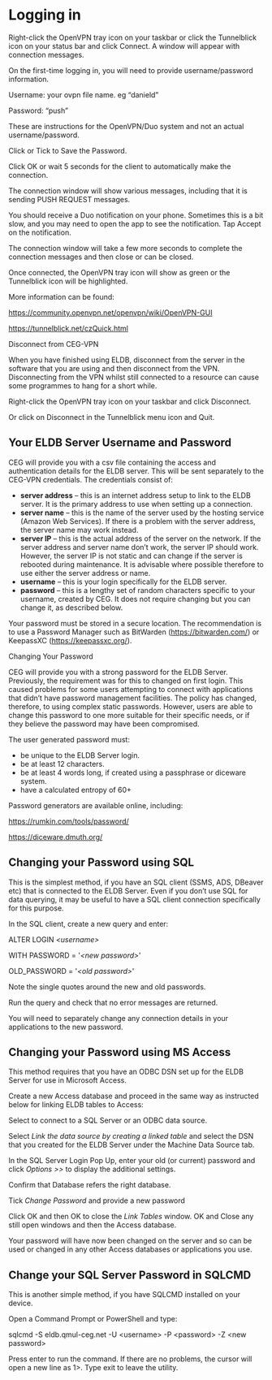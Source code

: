# Logging in

Right-click the OpenVPN tray icon on your taskbar or click the Tunnelblick icon on your status bar and click Connect. A window will appear with connection messages.

On the first-time logging in, you will need to provide username/password information.

Username: your ovpn file name. eg “danield”

Password: “push”

These are instructions for the OpenVPN/Duo system and not an actual username/password.

Click or Tick to Save the Password.

Click OK or wait 5 seconds for the client to automatically make the connection.

The connection window will show various messages, including that it is sending PUSH REQUEST messages.

You should receive a Duo notification on your phone. Sometimes this is a bit slow, and you may need to open the app to see the notification. Tap Accept on the notification.

The connection window will take a few more seconds to complete the connection messages and then close or can be closed.

Once connected, the OpenVPN tray icon will show as green or the Tunnelblick icon will be highlighted.

More information can be found:

<https://community.openvpn.net/openvpn/wiki/OpenVPN-GUI>

<https://tunnelblick.net/czQuick.html>

Disconnect from CEG-VPN

When you have finished using ELDB, disconnect from the server in the software that you are using and then disconnect from the VPN. Disconnecting from the VPN whilst still connected to a resource can cause some programmes to hang for a short while.

Right-click the OpenVPN tray icon on your taskbar and click Disconnect.

Or click on Disconnect in the Tunnelblick menu icon and Quit.

## Your ELDB Server Username and Password

CEG will provide you with a csv file containing the access and authentication details for the ELDB server. This will be sent separately to the CEG-VPN credentials. The credentials consist of:

- **server address** – this is an internet address setup to link to the ELDB server. It is the primary address to use when setting up a connection.
- **server name** – this is the name of the server used by the hosting service (Amazon Web Services). If there is a problem with the server address, the server name may work instead.
- **server IP** – this is the actual address of the server on the network. If the server address and server name don’t work, the server IP should work. However, the server IP is not static and can change if the server is rebooted during maintenance. It is advisable where possible therefore to use either the server address or name.
- **username** – this is your login specifically for the ELDB server.
- **password** – this is a lengthy set of random characters specific to your username, created by CEG. It does not require changing but you can change it, as described below.

Your password must be stored in a secure location. The recommendation is to use a Password Manager such as BitWarden (<https://bitwarden.com/>) or KeepassXC (<https://keepassxc.org/>).

Changing Your Password

CEG will provide you with a strong password for the ELDB Server. Previously, the requirement was for this to changed on first login. This caused problems for some users attempting to connect with applications that didn’t have password management facilities. The policy has changed, therefore, to using complex static passwords. However, users are able to change this password to one more suitable for their specific needs, or if they believe the password may have been compromised.

The user generated password must:

- be unique to the ELDB Server login.
- be at least 12 characters.
- be at least 4 words long, if created using a passphrase or diceware system.
- have a calculated entropy of 60+

Password generators are available online, including:

<https://rumkin.com/tools/password/>

<https://diceware.dmuth.org/>

## Changing your Password using SQL

This is the simplest method, if you have an SQL client (SSMS, ADS, DBeaver etc) that is connected to the ELDB Server. Even if you don’t use SQL for data querying, it may be useful to have a SQL client connection specifically for this purpose.

In the SQL client, create a new query and enter:

ALTER LOGIN _&lt;username&gt;_

WITH PASSWORD = '_&lt;new password&gt;_'

OLD_PASSWORD = '_&lt;old password&gt;_'

Note the single quotes around the new and old passwords.

Run the query and check that no error messages are returned.

You will need to separately change any connection details in your applications to the new password.

## Changing your Password using MS Access

This method requires that you have an ODBC DSN set up for the ELDB Server for use in Microsoft Access.

Create a new Access database and proceed in the same way as instructed below for linking ELDB tables to Access:

Select to connect to a SQL Server or an ODBC data source.

Select _Link the data source by creating a linked table_ and select the DSN that you created for the ELDB Server under the Machine Data Source tab.

In the SQL Server Login Pop Up, enter your old (or current) password and click _Options >>_ to display the additional settings.

Confirm that Database refers the right database.

Tick _Change Password_ and provide a new password


Click OK and then OK to close the _Link Tables_ window. OK and Close any still open windows and then the Access database.

Your password will have now been changed on the server and so can be used or changed in any other Access databases or applications you use.

## Change your SQL Server Password in SQLCMD

This is another simple method, if you have SQLCMD installed on your device.

Open a Command Prompt or PowerShell and type:

sqlcmd -S eldb.qmul-ceg.net -U &lt;username&gt; -P &lt;password&gt; -Z &lt;new password&gt;

Press enter to run the command. If there are no problems, the cursor will open a new line as 1>. Type exit to leave the utility.
